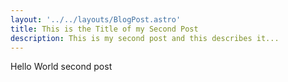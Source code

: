 ```yaml
---
layout: '../../layouts/BlogPost.astro'
title: This is the Title of my Second Post
description: This is my second post and this describes it...
---
```


Hello World
second post